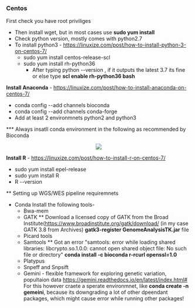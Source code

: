 ### Centos
First check you have root priviliges

* Then install wget, but in most cases use **sudo yum install**
* Check python version, mostly comes with python2.7
* To install python3 - https://linuxize.com/post/how-to-install-python-3-on-centos-7/
  * sudo yum install centos-release-scl
  * sudo yum install rh-python36
    * After typing python --version , if it outputs the latest 3.7 its fine or else type **scl enable rh-python36 bash**
      

**Install Anaconda** - https://linuxize.com/post/how-to-install-anaconda-on-centos-7/
* conda config --add channels bioconda
* conda config --add channels conda-forge
* Add at least 2 environmnets python2 and python3

*** Always insatll conda environment in the following as recommended by Bioconda
<p align="center">
    <img src="images/" />
</p>  


**Install R** - https://linuxize.com/post/how-to-install-r-on-centos-7/
* sudo yum install epel-release
* sudo yum install R
* R --version

** Setting up WGS/WES pipeline requiremnets
* Conda Install the following tools-
  * Bwa-mem
  * GATK
  ** Download a licensed copy of GATK from the Broad Institute(https://www.broadinstitute.org/gatk/download/ (in my case GATK 3.8 from Archives)
  **gatk3-register GenomeAnalysisTK.jar** file
  * Picard tools
  * Samtools
  ** Got an error "samtools: error while loading shared libraries: libcrypto.so.1.0.0: cannot open shared object file: No such file or directory" 
  **conda install -c bioconda r-rcurl openssl=1.0**
  * Platypus
  * Snpeff and Snpsift
  * Gemini - flexible framework for exploring genetic variation, popultaion data <https://gemini.readthedocs.io/en/latest/index.html#>
   For this however craete a sperate environmnet, like **conda create -n gemeini**, because its downgrading a lot of other dpeendant packages, which might cause error while running other packages!
   
   

